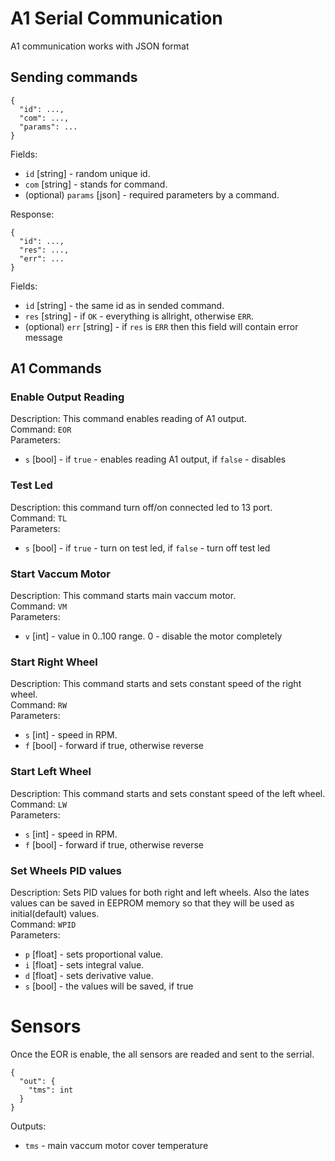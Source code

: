 # A1 Serial Communication
A1 communication works with JSON format

## Sending commands
```
{
  "id": ...,
  "com": ...,
  "params": ...
}
```
Fields:
* `id` [string] - random unique id.
* `com` [string] - stands for command.
* (optional) `params` [json] - required parameters by a command.

Response:
```
{
  "id": ...,
  "res": ...,
  "err": ...
}
```
Fields:
* `id` [string] - the same id as in sended command.
* `res` [string] - if `OK` - everything is allright, otherwise `ERR`.
* (optional) `err` [string] - if `res` is `ERR` then this field will contain error message

## A1 Commands
### Enable Output Reading
Description: This command enables reading of A1 output.</br>
Command: `EOR`</br>
Parameters:
  * `s` [bool] - if `true` - enables reading A1 output, if `false` - disables


### Test Led
Description: this command turn off/on connected led to 13 port.</br>
Command: `TL`</br>
Parameters:
  * `s` [bool] - if `true` - turn on test led, if `false` - turn off test led

### Start Vaccum Motor
Description: This command starts main vaccum motor.</br>
Command: `VM`</br>
Parameters:
  * `v` [int] - value in 0..100 range. 0 - disable the motor completely 

### Start Right Wheel
Description: This command starts and sets constant speed of the right wheel.</br>
Command: `RW`</br>
Parameters:
  * `s` [int] - speed in RPM.
  * `f` [bool] - forward if true, otherwise reverse

### Start Left Wheel
Description: This command starts and sets constant speed of the left wheel.</br>
Command: `LW`</br>
Parameters:
  * `s` [int] - speed in RPM.
  * `f` [bool] - forward if true, otherwise reverse


### Set Wheels PID values
Description: Sets PID values for both right and left wheels. Also the lates values can be saved in EEPROM memory so that they will be used as initial(default) values.</br>
Command: `WPID`</br>
Parameters:
  * `p` [float] - sets proportional value.
  * `i` [float] - sets integral value.
  * `d` [float] - sets derivative value.
  * `s` [bool] - the values will be saved, if true

# Sensors
Once the EOR is enable, the all sensors are readed and sent to the serrial. 
```
{
  "out": {
    "tms": int
  }
}
```

Outputs:
* `tms` - main vaccum motor cover temperature
